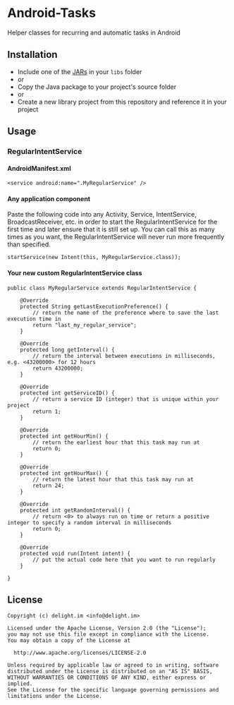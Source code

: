 # Android-Tasks

Helper classes for recurring and automatic tasks in Android

## Installation

 * Include one of the [JARs](JARs) in your `libs` folder
 * or
 * Copy the Java package to your project's source folder
 * or
 * Create a new library project from this repository and reference it in your project

## Usage

### RegularIntentService

#### AndroidManifest.xml

```
<service android:name=".MyRegularService" />
```

#### Any application component

Paste the following code into any Activity, Service, IntentService, BroadcastReceiver, etc. in order to start the RegularIntentService for the first time and later ensure that it is still set up. You can call this as many times as you want, the RegularIntentService will never run more frequently than specified.

```
startService(new Intent(this, MyRegularService.class));
```

#### Your new custom RegularIntentService class

```
public class MyRegularService extends RegularIntentService {

	@Override
	protected String getLastExecutionPreference() {
		// return the name of the preference where to save the last execution time in
		return "last_my_regular_service";
	}

	@Override
	protected long getInterval() {
		// return the interval between executions in milliseconds, e.g. <43200000> for 12 hours
		return 43200000;
	}

	@Override
	protected int getServiceID() {
		// return a service ID (integer) that is unique within your project
		return 1;
	}

	@Override
	protected int getHourMin() {
		// return the earliest hour that this task may run at
		return 0;
	}

	@Override
	protected int getHourMax() {
		// return the latest hour that this task may run at
		return 24;
	}

	@Override
	protected int getRandomInterval() {
		// return <0> to always run on time or return a positive integer to specify a random interval in milliseconds
		return 0;
	}

	@Override
	protected void run(Intent intent) {
		// put the actual code here that you want to run regularly
	}

}
```

## License

```
Copyright (c) delight.im <info@delight.im>

Licensed under the Apache License, Version 2.0 (the "License");
you may not use this file except in compliance with the License.
You may obtain a copy of the License at

  http://www.apache.org/licenses/LICENSE-2.0

Unless required by applicable law or agreed to in writing, software
distributed under the License is distributed on an "AS IS" BASIS,
WITHOUT WARRANTIES OR CONDITIONS OF ANY KIND, either express or implied.
See the License for the specific language governing permissions and
limitations under the License.
```
